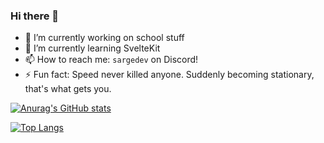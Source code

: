 ### Hi there 👋

- 🔭 I’m currently working on school stuff
- 🌱 I’m currently learning SvelteKit
- 📫 How to reach me: `sargedev` on Discord!
- ⚡ Fun fact: Speed never killed anyone. Suddenly becoming stationary, that's what gets you.

[![Anurag's GitHub stats](https://github-readme-stats.vercel.app/api?username=S0m3randomguy&theme=dark)](https://github.com/anuraghazra/github-readme-stats)

[![Top Langs](https://github-readme-stats.vercel.app/api/top-langs/?username=S0m3randomguy&layout=compact&theme=dark)](https://github.com/anuraghazra/github-readme-stats)
